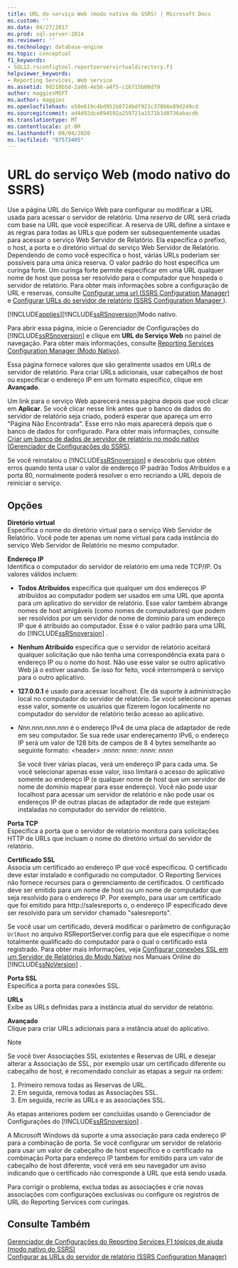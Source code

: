 ```yaml
---
title: URL do serviço Web (modo nativo do SSRS) | Microsoft Docs
ms.custom: ''
ms.date: 04/27/2017
ms.prod: sql-server-2014
ms.reviewer: ''
ms.technology: database-engine
ms.topic: conceptual
f1_keywords:
- SQL12.rsconfigtool.reportservervirtualdirectory.F1
helpviewer_keywords:
- Reporting Services, Web service
ms.assetid: 9d210b5d-2a08-4e56-a4f5-c16715b00d79
author: maggiesMSFT
ms.author: maggies
ms.openlocfilehash: e50e619c4bd951b0724bdf923c37866e89d249cd
ms.sourcegitcommit: ad4d92dce894592a259721a1571b1d8736abacdb
ms.translationtype: MT
ms.contentlocale: pt-BR
ms.lasthandoff: 08/04/2020
ms.locfileid: "87573405"
---
```

# <a name="web-service-url-ssrs-native-mode"></a>URL do serviço Web (modo nativo do SSRS)
  Use a página URL do Serviço Web para configurar ou modificar a URL usada para acessar o servidor de relatório. Uma *reserva de URL* será criada com base na URL que você especificar. A reserva de URL define a sintaxe e as regras para todas as URLs que podem ser subsequentemente usadas para acessar o serviço Web Servidor de Relatório. Ela especifica o prefixo, o host, a porta e o diretório virtual do serviço Web Servidor de Relatório. Dependendo de como você especifica o host, várias URLs poderiam ser possíveis para uma única reserva. O valor padrão do host especifica um curinga forte. Um curinga forte permite especificar em uma URL qualquer nome de host que possa ser resolvido para o computador que hospeda o servidor de relatório. Para obter mais informações sobre a configuração de URL e reservas, consulte [Configurar uma url &#40;SSRS Configuration Manager&#41;](../../reporting-services/install-windows/configure-a-url-ssrs-configuration-manager.md) e [Configurar URLs do servidor de relatório &#40;SSRS Configuration Manager ](../../reporting-services/install-windows/configure-report-server-urls-ssrs-configuration-manager.md)&#41;.  
  
 [!INCLUDE[applies](../../includes/applies-md.md)][!INCLUDE[ssRSnoversion](../../includes/ssrsnoversion-md.md)]Modo nativo.  
  
 Para abrir essa página, inicie o Gerenciador de Configurações do [!INCLUDE[ssRSnoversion](../../includes/ssrsnoversion-md.md)] e clique em **URL do Serviço Web** no painel de navegação. Para obter mais informações, consulte [Reporting Services Configuration Manager &#40;Modo Nativo&#41;](../../../2014/sql-server/install/reporting-services-configuration-manager-native-mode.md).  
  
 Essa página fornece valores que são geralmente usados em URLs de servidor de relatório. Para criar URLs adicionais, usar cabeçalhos de host ou especificar o endereço IP em um formato específico, clique em **Avançado**.  
  
 Um link para o serviço Web aparecerá nessa página depois que você clicar em **Aplicar**. Se você clicar nesse link antes que o banco de dados do servidor de relatório seja criado, poderá esperar que apareça um erro "Página Não Encontrada". Esse erro não mais aparecerá depois que o banco de dados for configurado. Para obter mais informações, consulte [Criar um banco de dados de servidor de relatório no modo nativo &#40;Gerenciador de Configurações do SSRS&#41;](../../reporting-services/install-windows/ssrs-report-server-create-a-native-mode-report-server-database.md).  
  
 Se você reinstalou o [!INCLUDE[ssRSnoversion](../../includes/ssrsnoversion-md.md)] e descobriu que obtém erros quando tenta usar o valor de endereço IP padrão Todos Atribuídos e a porta 80, normalmente poderá resolver o erro recriando a URL depois de reiniciar o serviço.  
  
## <a name="options"></a>Opções  
 **Diretório virtual**  
 Especifica o nome do diretório virtual para o serviço Web Servidor de Relatório. Você pode ter apenas um nome virtual para cada instância do serviço Web Servidor de Relatório no mesmo computador.  
  
 **Endereço IP**  
 Identifica o computador do servidor de relatório em uma rede TCP/IP. Os valores válidos incluem:  
  
-   **Todos Atribuídos** especifica que qualquer um dos endereços IP atribuídos ao computador podem ser usados em uma URL que aponta para um aplicativo do servidor de relatório. Esse valor também abrange nomes de host amigáveis (como nomes de computadores) que podem ser resolvidos por um servidor de nome de domínio para um endereço IP que é atribuído ao computador. Esse é o valor padrão para uma URL do [!INCLUDE[ssRSnoversion](../../includes/ssrsnoversion-md.md)] .  
  
-   **Nenhum Atribuído** especifica que o servidor de relatório aceitará qualquer solicitação que não tenha uma correspondência exata para o endereço IP ou o nome do host. Não use esse valor se outro aplicativo Web já o estiver usando. Se isso for feito, você interromperá o serviço para o outro aplicativo.  
  
-   **127.0.0.1** é usado para acessar localhost. Ele dá suporte à administração local no computador do servidor de relatório. Se você selecionar apenas esse valor, somente os usuários que fizerem logon localmente no computador do servidor de relatório terão acesso ao aplicativo.  
  
-   *Nnn.nnn.nnn.nnn* é o endereço IPv4 de uma placa de adaptador de rede em seu computador. Se sua rede usar endereçamento IPv6, o endereço IP será um valor de 128 bits de campos de 8 4 bytes semelhante ao seguinte formato: \<header> :*nnnn: nnnn: nnnn: nnnn*  
  
     Se você tiver várias placas, verá um endereço IP para cada uma. Se você selecionar apenas esse valor, isso limitará o acesso do aplicativo somente ao endereço IP (e qualquer nome de host que um servidor de nome de domínio mapear para esse endereço). Você não pode usar localhost para acessar um servidor de relatório e não pode usar os endereços IP de outras placas de adaptador de rede que estejam instaladas no computador do servidor de relatório.  
  
 **Porta TCP**  
 Especifica a porta que o servidor de relatório monitora para solicitações HTTP de URLs que incluam o nome do diretório virtual do servidor de relatório.  
  
 **Certificado SSL**  
 Associa um certificado ao endereço IP que você especificou. O certificado deve estar instalado e configurado no computador. O Reporting Services não fornece recursos para o gerenciamento de certificados. O certificado deve ser emitido para um nome de host ou um nome de computador que seja resolvido para o endereço IP. Por exemplo, para usar um certificado que foi emitido para http://salesreports o, o endereço IP especificado deve ser resolvido para um servidor chamado "salesreports".  
  
 Se você usar um certificado, deverá modificar o parâmetro de configuração `UrlRoot` no arquivo RSReportServer.config para que ele especifique o nome totalmente qualificado do computador para o qual o certificado está registrado. Para obter mais informações, veja [Configurar conexões SSL em um Servidor de Relatórios do Modo Nativo](../../reporting-services/security/configure-ssl-connections-on-a-native-mode-report-server.md) nos Manuais Online do [!INCLUDE[ssNoVersion](../../includes/ssnoversion-md.md)] .  
  
 **Porta SSL**  
 Especifica a porta para conexões SSL.  
  
 **URLs**  
 Exibe as URLs definidas para a instância atual do servidor de relatório.  
  
 **Avançado**  
 Clique para criar URLs adicionais para a instância atual do aplicativo.  
  
> [!NOTE]
>  Se você tiver Associações SSL existentes e Reservas de URL e desejar alterar a Associação de SSL, por exemplo usar um certificado diferente ou cabeçalho de host, é recomendado concluir as etapas a seguir na ordem:  
> 
>  1.  Primeiro remova todas as Reservas de URL.  
> 2.  Em seguida, remova todas as Associações SSL.  
> 3.  Em seguida, recrie as URLs e as associações SSL.  
> 
>  As etapas anteriores podem ser concluídas usando o Gerenciador de Configurações do [!INCLUDE[ssRSnoversion](../../includes/ssrsnoversion-md.md)] .  
> 
>  A Microsoft Windows dá suporte a uma associação para cada endereço IP para a combinação de porta. Se você configurar um servidor de relatório para usar um valor de cabeçalho de host específico e o certificado na combinação Porta para endereço IP também for emitido para um valor de cabeçalho de host diferente, você verá em seu navegador um aviso indicando que o certificado não corresponde à URL que está sendo usada.  
> 
>  Para corrigir o problema, exclua todas as associações e crie novas associações com configurações exclusivas ou configure os registros de URL do Reporting Services com curingas.  
  
## <a name="see-also"></a>Consulte Também  
 [Gerenciador de Configurações do Reporting Services F1 tópicos de ajuda &#40;modo nativo do SSRS&#41;](../../../2014/sql-server/install/reporting-services-configuration-manager-f1-help-topics-ssrs-native-mode.md)   
 [Configurar as URLs do servidor de relatório &#40;SSRS Configuration Manager&#41;](../../reporting-services/install-windows/configure-report-server-urls-ssrs-configuration-manager.md)  
  
  
